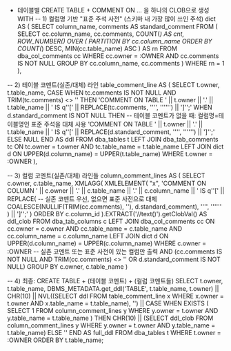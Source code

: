 - 테이블별 CREATE TABLE + COMMENT ON ... 을 하나의 CLOB으로 생성
WITH
-- 1) 컬럼명 기반 "표준 주석 사전" (스키마 내 가장 많이 쓰인 주석)
dict AS (
  SELECT column_name, comments AS standard_comment
  FROM (
    SELECT
        cc.column_name,
        cc.comments,
        COUNT(*) AS cnt,
        ROW_NUMBER() OVER (
          PARTITION BY cc.column_name
          ORDER BY COUNT(*) DESC, MIN(cc.table_name) ASC
        ) AS rn
    FROM   dba_col_comments cc
    WHERE  cc.owner = :OWNER
      AND  cc.comments IS NOT NULL
    GROUP  BY cc.column_name, cc.comments
  )
  WHERE rn = 1
),

-- 2) 테이블 코멘트(실존/대체) 라인
table_comment_line AS (
  SELECT
      t.owner,
      t.table_name,
      CASE
        WHEN tc.comments IS NOT NULL AND TRIM(tc.comments) <> '' THEN
          'COMMENT ON TABLE ' || t.owner || '.' || t.table_name ||
          ' IS q''[' || REPLACE(tc.comments, '''', '''''') || ']'';'
        WHEN d.standard_comment IS NOT NULL THEN
          -- 테이블 코멘트가 없을 때: 컬럼명=테이블명인 표준 주석을 대체 사용
          'COMMENT ON TABLE ' || t.owner || '.' || t.table_name ||
          ' IS q''[' || REPLACE(d.standard_comment, '''', '''''') || ']'';'
        ELSE
          NULL
      END AS ddl
  FROM dba_tables t
  LEFT JOIN dba_tab_comments tc
    ON tc.owner = t.owner AND tc.table_name = t.table_name
  LEFT JOIN dict d
    ON UPPER(d.column_name) = UPPER(t.table_name)
  WHERE t.owner = :OWNER
),

-- 3) 컬럼 코멘트(실존/대체) 라인들
column_comment_lines AS (
  SELECT
      c.owner,
      c.table_name,
      XMLAGG(
        XMLELEMENT(
          "x",
          'COMMENT ON COLUMN ' || c.owner || '.' || c.table_name || '.' || c.column_name ||
          ' IS q''[' ||
          REPLACE(
            -- 실존 코멘트 우선, 없으면 표준 사전으로 대체
            COALESCE(NULLIF(TRIM(cc.comments), ''), d.standard_comment),
            '''', ''''''
          ) || ']'';'
        )
        ORDER BY c.column_id
      ).EXTRACT('//text()').getClobVal() AS ddl_clob
  FROM dba_tab_columns c
  LEFT JOIN dba_col_comments cc
    ON cc.owner = c.owner AND cc.table_name = c.table_name AND cc.column_name = c.column_name
  LEFT JOIN dict d
    ON UPPER(d.column_name) = UPPER(c.column_name)
  WHERE c.owner = :OWNER
    -- 실존 코멘트 또는 표준 사전이 있는 컬럼만 출력
    AND (cc.comments IS NOT NULL AND TRIM(cc.comments) <> '' OR d.standard_comment IS NOT NULL)
  GROUP BY c.owner, c.table_name
)

-- 4) 최종: CREATE TABLE + (테이블 코멘트) + (컬럼 코멘트들)
SELECT
    t.owner,
    t.table_name,
    DBMS_METADATA.get_ddl('TABLE', t.table_name, t.owner)
      || CHR(10)
      || NVL((SELECT ddl FROM table_comment_line x
              WHERE x.owner = t.owner AND x.table_name = t.table_name), '')
      || CASE
           WHEN EXISTS (
              SELECT 1 FROM column_comment_lines y
              WHERE y.owner = t.owner AND y.table_name = t.table_name
           )
           THEN CHR(10) || (SELECT ddl_clob FROM column_comment_lines y
                            WHERE y.owner = t.owner AND y.table_name = t.table_name)
           ELSE ''
         END AS full_ddl
FROM dba_tables t
WHERE t.owner = :OWNER
ORDER BY t.table_name;
